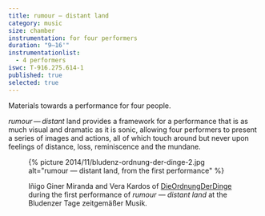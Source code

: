 ```yaml
---
title: rumour — distant land
category: music
size: chamber
instrumentation: for four performers
duration: "9–16'"
instrumentationlist:
  - 4 performers
iswc: T-916.275.614-1
published: true
selected: true
---
```


Materials towards a performance for four people.

*rumour — distant* land provides a framework for a performance that is as much visual and dramatic as it is sonic, allowing four performers to present a series of images and actions, all of which touch around but never upon feelings of distance, loss, reminiscence and the mundane.

<figure>
  {% picture 2014/11/bludenz-ordnung-der-dinge-2.jpg alt="rumour — distant land, from the first performance" %}

  <figcaption markdown="1">

  Iñigo Giner Miranda and Vera Kardos of [DieOrdnungDerDinge](http://www.dieordnungderdinge.com/) during the first performance of *rumour — distant land* at the Bludenzer Tage zeitgemäßer Musik.

  </figcaption>
</figure>
